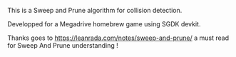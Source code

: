 This is a Sweep and Prune algorithm for collision detection.
       
Developped for a Megadrive homebrew game using  SGDK devkit.

Thanks goes to https://leanrada.com/notes/sweep-and-prune/
a must read for Sweep And Prune understanding !
